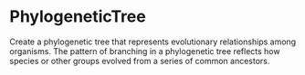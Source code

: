 # PhylogeneticTree
Create a phylogenetic tree that represents evolutionary relationships among organisms. The pattern of branching in a phylogenetic tree reflects how species or other groups evolved from a series of common ancestors.
